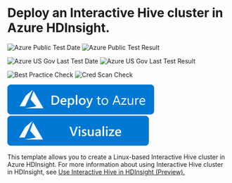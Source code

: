 # Deploy an Interactive Hive cluster in Azure HDInsight.

![Azure Public Test Date](https://azurequickstartsservice.blob.core.windows.net/badges/101-hdinsight-interactive-hive/PublicLastTestDate.svg)
![Azure Public Test Result](https://azurequickstartsservice.blob.core.windows.net/badges/101-hdinsight-interactive-hive/PublicDeployment.svg)

![Azure US Gov Last Test Date](https://azurequickstartsservice.blob.core.windows.net/badges/101-hdinsight-interactive-hive/FairfaxLastTestDate.svg)
![Azure US Gov Last Test Result](https://azurequickstartsservice.blob.core.windows.net/badges/101-hdinsight-interactive-hive/FairfaxDeployment.svg)

![Best Practice Check](https://azurequickstartsservice.blob.core.windows.net/badges/101-hdinsight-interactive-hive/BestPracticeResult.svg)
![Cred Scan Check](https://azurequickstartsservice.blob.core.windows.net/badges/101-hdinsight-interactive-hive/CredScanResult.svg)

[![Deploy To Azure](https://raw.githubusercontent.com/Azure/azure-quickstart-templates/master/1-CONTRIBUTION-GUIDE/images/deploytoazure.svg?sanitize=true)]("https://portal.azure.com/#create/Microsoft.Template/uri/https%3A%2F%2Fraw.githubusercontent.com%2FAzure%2Fazure-quickstart-templates%2Fmaster%2F101-hdinsight-interactive-hive%2Fazuredeploy.json")  [![Visualize](https://raw.githubusercontent.com/Azure/azure-quickstart-templates/master/1-CONTRIBUTION-GUIDE/images/visualizebutton.svg?sanitize=true)]("http://armviz.io/#/?load=https%3A%2F%2Fraw.githubusercontent.com%2FAzure%2Fazure-quickstart-templates%2Fmaster%2F101-hdinsight-interactive-hive%2Fazuredeploy.json")

This template allows you to create a Linux-based Interactive Hive cluster in Azure HDInsight. For more information about using Interactive Hive cluster in HDInsight, see <a href="https://docs.microsoft.com/azure/hdinsight/hdinsight-hadoop-use-interactive-hive">Use Interactive Hive in HDInsight (Preview).


